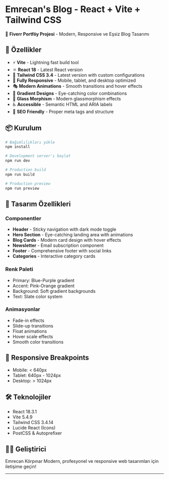 # Emrecan's Blog - React + Vite + Tailwind CSS

🎨 **Fiverr Portföy Projesi** - Modern, Responsive ve Eşsiz Blog Tasarımı

## 🚀 Özellikler

- ⚡ **Vite** - Lightning fast build tool
- ⚛️ **React 18** - Latest React version
- 🎨 **Tailwind CSS 3.4** - Latest version with custom configurations
- 📱 **Fully Responsive** - Mobile, tablet, and desktop optimized
- 🎭 **Modern Animations** - Smooth transitions and hover effects
- 🌈 **Gradient Designs** - Eye-catching color combinations
- 💎 **Glass Morphism** - Modern glassmorphism effects
- ♿ **Accessible** - Semantic HTML and ARIA labels
- 🎯 **SEO Friendly** - Proper meta tags and structure

## 📦 Kurulum

```bash
# Bağımlılıkları yükle
npm install

# Development server'ı başlat
npm run dev

# Production build
npm run build

# Production preview
npm run preview
```

## 🎨 Tasarım Özellikleri

### Componentler
- **Header** - Sticky navigation with dark mode toggle
- **Hero Section** - Eye-catching landing area with animations
- **Blog Cards** - Modern card design with hover effects
- **Newsletter** - Email subscription component
- **Footer** - Comprehensive footer with social links
- **Categories** - Interactive category cards

### Renk Paleti
- Primary: Blue-Purple gradient
- Accent: Pink-Orange gradient
- Background: Soft gradient backgrounds
- Text: Slate color system

### Animasyonlar
- Fade-in effects
- Slide-up transitions
- Float animations
- Hover scale effects
- Smooth color transitions

## 📱 Responsive Breakpoints

- Mobile: < 640px
- Tablet: 640px - 1024px
- Desktop: > 1024px

## 🛠️ Teknolojiler

- React 18.3.1
- Vite 5.4.9
- Tailwind CSS 3.4.14
- Lucide React (Icons)
- PostCSS & Autoprefixer


## 👨‍💻 Geliştirici

Emrecan Körpınar
Modern, profesyonel ve responsive web tasarımları için iletişime geçin!

---
